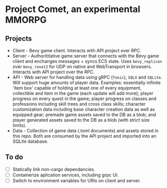 # Project Comet, an experimental MMORPG
## Projects
- Client - Bevy game client. Interacts with API project over RPC.
- Server - Authorititative game server that connects with the Bevy game client and enchanges messages + syncs ECS state. Uses `bevy_replicon` over `bevy_renet2` for UDP on native and WebTransport in browsers. Interacts with API project over the RPC.
- API - Web server for handling data using gRPC (`Tonic`), `SQLX` and `SQLite`. Will support huge amounts of player data. Examples: essentially infinite 'item box' capable of holding at least one of every equipment, collectible and item in the game (each update will add more); player progress on every quest in the game; player progress on classes and professions including skill trees and cross class skills; character customization data including base character creation data as well as equipped gear; premade game assets saved to the DB as a blob; and player generated assets saved to the DB as a blob (with strict size limits).
- Data - Collection of game data (.toml documents) and assets stored in this repo. Both are consumed by the API project and imported into an SQLite database.

## To do
- [ ] Statically link non-cargo dependancies. 
- [ ] Containerize aplication services, including grpc UI.
- [ ] Switch to environment variables for URIs on client and server.
